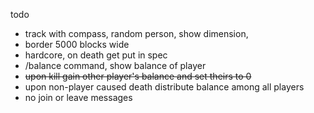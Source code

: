 todo
 - track with compass, random person, show dimension,
 - border 5000 blocks wide
 - hardcore, on death get put in spec
 - /balance command, show balance of player
 - ~~upon kill gain other player's balance and set theirs to 0~~
 - upon non-player caused death distribute balance among all players
 - no join or leave messages